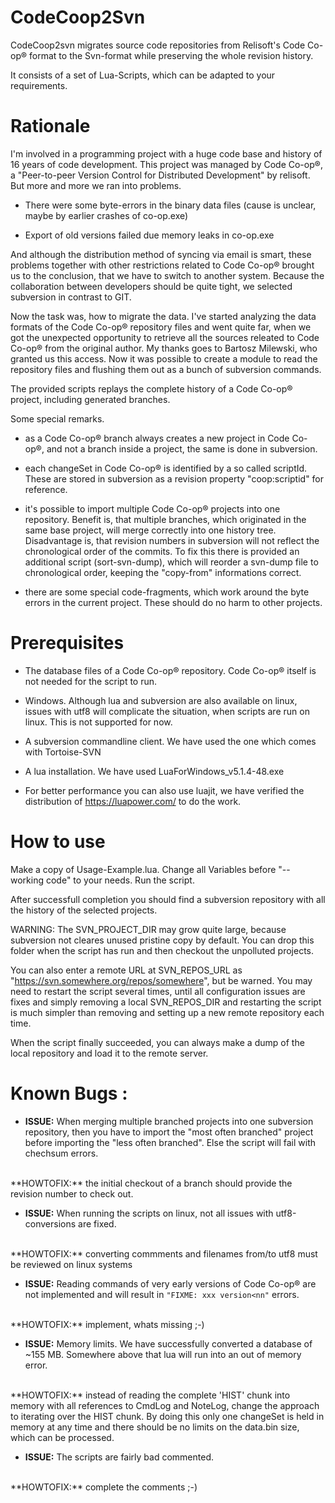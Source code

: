 # CodeCoop2Svn
CodeCoop2svn migrates source code repositories from Relisoft's Code Co-op® format  to the Svn-format while preserving the whole revision history.

It consists of a set of Lua-Scripts, which can be adapted to your requirements.

# Rationale

I'm involved in a programming project with a huge code base and history of 16 years
of code development.  This project was managed by Code Co-op®, a "Peer-to-peer 
Version Control for Distributed Development" by relisoft.
But more and more we ran into problems.

* There were some byte-errors in the binary data files 
  (cause is unclear, maybe by earlier crashes of co-op.exe)

* Export of old versions failed due memory leaks in co-op.exe

And although the distribution method of syncing via email is smart, these problems together with other restrictions
related to Code Co-op® brought us to the conclusion, that we have to switch to another system.
Because the collaboration between developers should be quite tight, we selected subversion in contrast to GIT.

Now the task was, how to migrate the data. I've started analyzing the data formats of the 
Code Co-op® repository files and went quite far, when we got the unexpected opportunity to retrieve
all the sources releated to Code Co-op® from the original author. My thanks goes to Bartosz Milewski, 
who granted us this access. Now it was possible to create a module to read the repository files and 
flushing them out as a bunch of subversion commands. 

The provided scripts replays the complete history of a Code Co-op® project, including generated branches.

Some special remarks.

* as a Code Co-op® branch always creates a new project in Code Co-op®, and not a branch inside a project,
  the same is done in subversion.

* each changeSet in Code Co-op® is identified by a so called scriptId. These are stored in subversion as 
  a revision property "coop:scriptid" for reference.

* it's possible to import multiple Code Co-op® projects into one repository. Benefit is, that multiple branches,
  which originated in the same base project, will merge correctly into one history tree. Disadvantage is, that revision numbers in subversion will not reflect the chronological order of the commits.
  To fix this there is provided an additional script (sort-svn-dump), which will reorder a svn-dump file to chronological order, keeping the "copy-from" informations correct.

* there are some special code-fragments, which work around the byte errors in the current project. These should do no harm to other projects.


# Prerequisites

* The database files of a  Code Co-op® repository.  Code Co-op® itself is not needed for the script to run.

* Windows. Although lua and subversion are also available on linux, issues with utf8 will complicate the situation, when scripts are run on linux. This is not supported for now.

* A subversion commandline client. We have used the one which comes with Tortoise-SVN

* A lua installation. We have used LuaForWindows_v5.1.4-48.exe

* For better performance you can also use luajit, we have verified the distribution of https://luapower.com/ to do the work.



# How to use


Make a copy of Usage-Example.lua.
Change all Variables before "-- working code" to your needs.
Run the script.

After successfull completion you should find a subversion repository with all the history of the selected projects.

WARNING: The SVN_PROJECT_DIR may grow quite large, because subversion not cleares unused pristine copy by default.
You can drop this folder when the script has run and then checkout the unpolluted projects.

You can also enter a remote URL at SVN_REPOS_URL as "https://svn.somewhere.org/repos/somewhere", but be warned.
You may need to restart the script several times, until all configuration issues are fixes and simply removing 
a local SVN_REPOS_DIR and restarting the script is much simpler than removing and setting up a new remote repository each time.

When the script finally succeeded, you can always make a dump of the local repository and load it to the remote server.





Known Bugs :
============

* **ISSUE:** When merging multiple branched projects into one subversion repository, then you have to 
import the "most often branched" project before importing the "less often branched". Else the script will fail with chechsum errors.
<br>
**HOWTOFIX:** the initial checkout of a branch should provide the revision number to check out.

* **ISSUE:** When running the scripts on linux, not all issues with utf8-conversions are fixed.
<br>
**HOWTOFIX:** converting commments and filenames from/to utf8 must be reviewed on linux systems

* **ISSUE:** Reading commands of very early versions of Code Co-op® are not implemented and will result in `"FIXME: xxx version<nn"` errors.
<br>
**HOWTOFIX:** implement, whats missing ;-)

* **ISSUE:** Memory limits. We have successfully converted a database of ~155 MB. Somewhere above that lua will run into an out of memory error.
<br>
**HOWTOFIX:** instead of reading the complete 'HIST' chunk into memory with all references to CmdLog and NoteLog, change the approach to iterating over the HIST chunk.
By doing this only one changeSet is held in memory at any time and there should be no limits on the data.bin size, which can be processed.

* **ISSUE:** The scripts are fairly bad commented.
<br>
**HOWTOFIX:** complete the comments ;-)
